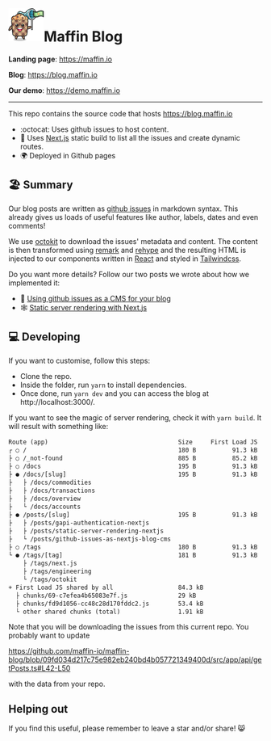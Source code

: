 <img align="left" src="https://github.com/maffin-io/maffin-blog/blob/master/src/assets/images/logo.png" width="70" height="65">

# Maffin Blog

**Landing page**: <a href="https://maffin.io" target="_blank">https://maffin.io</a>

**Blog**: <a href="https://blog.maffin.io" target="_blank">https://blog.maffin.io</a>

**Our demo**: <a href="https://demo.maffin.io" target="_blank">https://demo.maffin.io</a>

---


This repo contains the source code that hosts <a href="https://blog.maffin.io" target="_blank">https://blog.maffin.io</a>

- :octocat: Uses github issues to host content.
- 🌳 Uses <a href="https://nextjs.org/" target="_blank">Next.js</a> static build to list all the issues and create dynamic routes.
- 🌍 Deployed in Github pages

## 🏖️ Summary

Our blog posts are written as <a href="https://github.com/maffin-io/maffin-blog/issues" target="_blank">github issues</a> in markdown syntax. This already gives us loads of useful features like author, labels, dates and even comments!

We use <a href="https://github.com/octokit" target="_blank">octokit</a> to download the issues' metadata and content. The content is then transformed using <a href="https://github.com/remarkjs" target="_blank">remark</a> and <a href="https://github.com/rehypejs/rehype" target="_blank">rehype</a> and the resulting HTML is injected to our components written in <a href="https://react.dev/" target="_blank">React</a> and styled in <a href="https://tailwindcss.com/" target="_blank">Tailwindcss</a>.

Do you want more details? Follow our two posts we wrote about how we implemented it:

- 🧰 <a href="https://blog.maffin.io/posts/github-issues-as-nextjs-blog-cms" target="_blank">Using github issues as a CMS for your blog</a>
- 🕸️ <a href="https://blog.maffin.io/posts/static-server-rendering-nextjs" target="_blank">Static server rendering with Next.js</a>

## 💻 Developing

If you want to customise, follow this steps:

- Clone the repo.
- Inside the folder, run `yarn` to install dependencies.
- Once done, run `yarn dev` and you can access the blog at http://localhost:3000/.

If you want to see the magic of server rendering, check it with `yarn build`. It will result with something like:

```
Route (app)                                    Size     First Load JS
┌ ○ /                                          180 B          91.3 kB
├ ○ /_not-found                                885 B          85.2 kB
├ ○ /docs                                      195 B          91.3 kB
├ ● /docs/[slug]                               195 B          91.3 kB
├   ├ /docs/commodities
├   ├ /docs/transactions
├   ├ /docs/overview
├   └ /docs/accounts
├ ● /posts/[slug]                              195 B          91.3 kB
├   ├ /posts/gapi-authentication-nextjs
├   ├ /posts/static-server-rendering-nextjs
├   └ /posts/github-issues-as-nextjs-blog-cms
├ ○ /tags                                      180 B          91.3 kB
└ ● /tags/[tag]                                181 B          91.3 kB
    ├ /tags/next.js
    ├ /tags/engineering
    └ /tags/octokit
+ First Load JS shared by all                  84.3 kB
  ├ chunks/69-c7efea4b65083e7f.js              29 kB
  ├ chunks/fd9d1056-cc48c28d170fddc2.js        53.4 kB
  └ other shared chunks (total)                1.91 kB
```

Note that you will be downloading the issues from this current repo. You probably want to update

https://github.com/maffin-io/maffin-blog/blob/09fd034d217c75e982eb240bd4b057721349400d/src/app/api/getPosts.ts#L42-L50

with the data from your repo.

## Helping out

If you find this useful, please remember to leave a star and/or share! 😸
